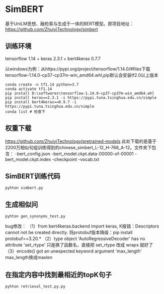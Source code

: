 # SimBERT
基于UniLM思想、融检索与生成于一体的BERT模型。原项目地址：https://github.com/ZhuiyiTechnology/simbert

## 训练环境
tensorflow 1.14 + keras 2.3.1 + bert4keras 0.7.7

以windows为例：从https://pypi.org/project/tensorflow/1.14.0/#files下载tensorflow-1.14.0-cp37-cp37m-win_amd64.whl,pip默认会安装tf2.0以上版本
```
conda create -n tf1.14 python=3.7
conda activate tf1.14
pip install D:\softwares\tensorflow-1.14.0-cp37-cp37m-win_amd64.whl
pip install keras==2.3.1 -i https://pypi.tuna.tsinghua.edu.cn/simple
pip install bert4keras==0.9.7 -i https://pypi.tuna.tsinghua.edu.cn/simple
conda list # 检查下
```

## 权重下载
https://github.com/ZhuiyiTechnology/pretrained-models
此处下载的是基于2200万相似句组训练得到的chinese_simbert_L-12_H-768_A-12。文件夹下包含：
-bert_config.json
-bert_model.ckpt.data-00000-of-00001
-bert_model.ckpt.index
-checkpoint
-vocab.txt

## SimBERT训练代码
```
pyhton simbert.py
```

## 生成相似问
```
pyhton gen_synonyms_test.py
```
bug修改：
（1）from bert4keras.backend import keras, K报错：Descriptors cannot not be created directly.
将protobuf版本降级：pip install protobuf==3.20.*
（2）type object 'AutoRegressiveDecoder' has no attribute 'set_rtype'
只是换了函数名，直接把 set_rtype 改成 wraps 就好了
（3）encode() got an unexpected keyword argument 'max_length'
max_length换成maxlen


## 在指定内容中找到最相近的topK句子
```
pyhton retrieval_test.py.py
```

